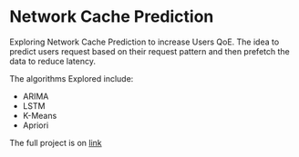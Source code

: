 # Network Cache Prediction
Exploring Network Cache Prediction to increase Users QoE. The idea to predict users request based on their request pattern and then prefetch the data to reduce latency.

The algorithms Explored include:
* ARIMA
* LSTM
* K-Means
* Apriori

The full project is on [link](https://github.com/emylincon/caching)
